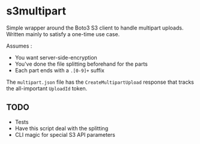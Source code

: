 # s3multipart

Simple wrapper around the Boto3 S3 client to handle multipart uploads. Written mainly to satisfy a one-time use case.

Assumes :
* You want server-side-encryption
* You've done the file splitting beforehand for the parts
* Each part ends with a `.[0-9]+` suffix

The `multipart.json` file has the `CreateMultipartUpload` response that tracks the all-important `UploadId` token.

## TODO
* Tests
* Have this script deal with the splitting
* CLI magic for special S3 API parameters
